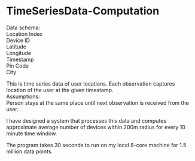 # TimeSeriesData-Computation
Data schema:  
Location Index  
Device ID  
Latitude    
Longitude    
Timestamp      
Pin Code  
City  


This is time series data of user locations. Each observation captures location of the
user at the given timestamp.  
Assumptions:  
Person stays at the same place until next observation is received from the user.  

I have designed a system that processes this data and computes approximate average number of devices within
200m radius for every 10 minute time window.

The program takes 30 seconds to run on my local 8-core machine for 1.5 million data points.
